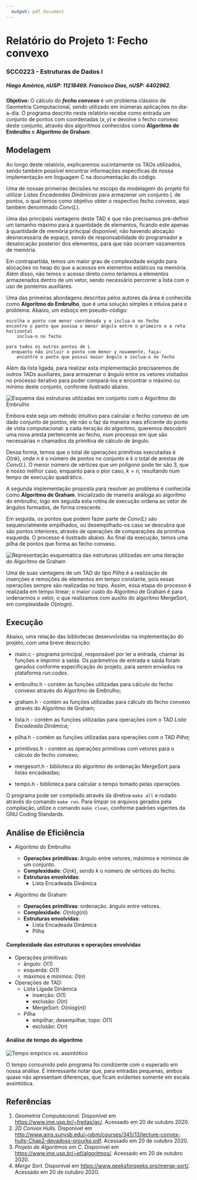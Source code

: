 ```yaml
---
  output: pdf_document
---
```


# Relatório do Projeto 1: Fecho convexo 
### SCC0223 - Estruturas de Dados I

##### Hiago Américo, nUSP: 11218469. Francisco Dias, nUSP: 4402962.

**Objetivo:** O cálculo do ***fecho convexo*** é um problema clássico de Geometria Computacional, sendo utilizado em inúmeras aplicações no dia-a-dia. O programa descrito neste relatório recebe como entrada um conjunto de pontos com coordenadas $(x,y)$ e devolve o fecho convexo deste conjunto, através dos algoritmos conhecidos como **Algoritmo de Embrulho** e **Algoritmo de Graham**.


## Modelagem

Ao longo deste relatório, explicaremos sucintamente os TADs utilizados, sendo também possível encontrar informações específicas de nossa implementação em linguagem C na documentação do código.

Uma de nossas primeiras decisões no escopo da modelagem do projeto foi utilizar *Listas Encadeadas Dinâmicas* para armazenar um conjunto $L$ de pontos, o qual temos como objetivo obter o respectivo fecho convexo, aqui também denominado $Conv(L)$. 

Uma das principais vantagens deste TAD é que não precisamos pré-definir um tamanho máximo para a quantidade de elementos, ficando este apenas à quantidade de memória principal disponível, não havendo alocação desnecessária de espaço, sendo de responsabilidade do programador a desalocação posterior dos elementos, para que não ocorram vazamentos de memória.

Em contrapartida, temos um maior grau de complexidade exigido para alocações no heap do que a acessos em elementos estáticos na memória. Além disso, não temos o acesso direto como teríamos a elementos armazenados dentro de um vetor, sendo necessário percorrer a lista com o uso de ponteiros auxiliares.

Uma das primeiras abordagens descritas pelos autores da área é conhecida como **Algoritmo do Embrulho**, que é uma solução simples e intuiva para o problema. Abaixo, um esboço em pseudo-código:
  
    escolha o ponto com menor coordenada y e inclua-o no fecho
    encontre o ponto que possua o menor ângulo entre o primeiro e a reta horizontal
        inclua-o no fecho
    
    para todos os outros pontos de L
      enquanto não incluir o ponto com menor y novamente, faça:
        encontre o ponto que possui maior ângulo e inclua-o no fecho

Além da lista ligada, para realizar esta implementação precisaremos de outros TADs auxiliares, para armazenar o ângulo entre os vetores visitados no processo iterativo para poder compará-los e encontrar o máximo ou mínimo deste conjunto, conforme ilustrado abaixo.

![Esquema das estruturas utilizadas em conjunto com o Algoritmo do Embrulho](Diagrama.jpeg)

Embora este seja um método intuitivo para calcular o fecho convexo de um dado conjunto de pontos, ele não o faz da maneira mais eficiente do ponto de vista computacional: a cada iteração do algoritmo, queremos descobrir uma nova aresta pertencente ao fecho, num processo em que são necessárias $n$ chamados da primitiva de cálculo de ângulo.

Dessa forma, temos que o total de operações primitivas executadas é $O(nk)$, onde n é o número de pontos no conjunto e $k$ o total de arestas de $Conv(L)$. O menor número de vértices que um polígono pode ter são 3, que é nosso melhor caso, enquanto para o pior caso, $k = n$, resultando num tempo de execução quadrático. 

A segunda implementação proposta para resolver ao problema é conhecida como **Algoritmo de Graham**. Inicializado de maneira análoga ao algoritmo do embrulho, logo em seguida esta rotina de execução ordena ao vetor de ângulos formados, de forma crescente.

Em seguida, os pontos que podem fazer parte de $Conv(L)$ são sequencialmente empilhados, ou desempilhado-os caso se descubra que são pontos interiores, através de operações de comparações da primitiva esquerda. O processo é ilustrado abaixo. Ao final da execução, temos uma pilha de pontos que forma ao fecho convexo.

![Representação esquemática das estruturas utilizadas em uma iteração do Algoritmo de Graham](graham.jpeg)

Uma de suas vantagens de um TAD do tipo *Pilha* é a realização de inserções e remoções de elementos em tempo constante, pois essas operações sempre são realizadas no topo. Assim, essa etapa do processo é realizada em tempo linear; o maior custo do Algoritmo de Graham é para ordenarmos o vetor, o que realizamos com auxílio do algoritmo MergeSort, em complexidade $O(n log n)$.

## Execução

Abaixo, uma relação das bibliotecas desenvolvidas na implementação do projeto, com uma breve descrição:

* main.c - programa principal, responsável por ler a entrada, chamar às funções e imprimir a saída. Os parâmetros de entrada e saída foram gerados conforme especificação do projeto, para serem enviados na plataforma *run.codes*.

* embrulho.h - contém as funções utilizadas para cálculo do fecho convexo através do Algoritmo de Embrulho;
* graham.h - contém as funções utilizadas para cálculo do fecho convexo através do Algoritmo de Graham;
* lista.h - contém as funções utilizadas para operações com o TAD *Lista Encadeada Dinâmica*;
* pilha.h - contém as funções utilizadas para operações com o TAD *Pilha*;
* primitivas.h - contém as operações primitivas com vetores para o cálculo do fecho convexo;
* mergesort.h - biblioteca do algoritmo de ordenação MergeSort para listas encadeadas;
* tempo.h - biblioteca para calcular o tempo tomado pelas operações.

O programa pode ser compilado através da diretiva `make all` e rodado através do comando `make run`. Para limpar os arquivos gerados pela compilação, utilize o comando `make clean`, conforme padrões vigentes da GNU Coding Standards.

## Análise de Eficiência

- Algoritmo do Embrulho
  - **Operações primitivas**: ângulo entre vetores, máximos e mínimos de um conjunto.
  - **Complexidade**: $O(nk)$, sendo $k$ o número de vértices do fecho.
  - **Estruturas envolvidas**: 
    - Lista Encadeada Dinâmica

- Algoritmo de Graham
    - **Operações primitivas**: ordenação. ângulo entre vetores.
    - **Complexidade**: $O(n log(n))$
    - **Estruturas envolvidas**: 
      - Lista Encadeada Dinâmica
      - Pilha

#### Complexidade das estruturas e operações envolvidas

  - Operações primitivas:
    - ângulo: $O(1)$
    - esquerda: $O(1)$
    - máximos e mínimos: $O(n)$
  - Operações de TAD:
    - Lista Ligada Dinâmica
      - inserção: $O(1)$
      - exclusão: $O(n)$
      - MergeSort: $O(n log(n))$
    - Pilha
      - empilhar, desempilhar, topo: $O(1)$
      - exclusão: $O(n)$ 

#### Análise de tempo do algoritmo
![Tempo empírico vs. **assintótico**](Rplot.jpeg)

O tempo consumido pelo programa foi condizente com o esperado em nossa análise. É interessante notar que, para entradas pequenas, ambos quase não apresentam diferenças, que ficam evidentes somente em escala assintótica.

## Referências

1. *Geometria Computacional*. Disponível em <https://www.ime.usp.br/~freitas/gc/>. Acessado em 20 de outubro 2020.
2. *2D Convex Hulls*. Disponível em <http://www.ams.sunysb.edu/~jsbm/courses/345/13/lecture-convex-hulls-Chap2-devadoss-orourke.pdf>. Acessado em 20 de outubro 2020.
3. *Projeto de Algoritmos em C*. Disponível em <https://www.ime.usp.br/~pf/algoritmos/>. Acessado em 20 de outubro 2020.
4. *Merge Sort*. Disponível em <https://www.geeksforgeeks.org/merge-sort/>. Acessado em 20 de outubro 2020.